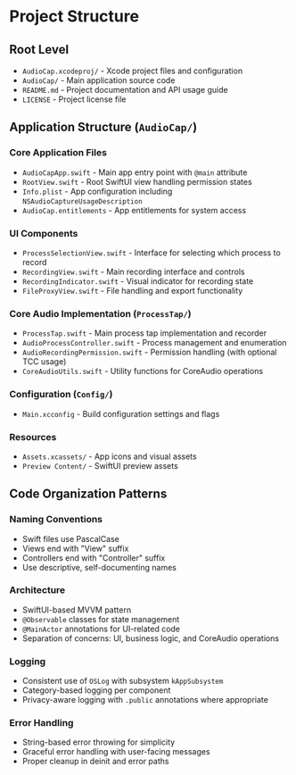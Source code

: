 # Project Structure

## Root Level
- `AudioCap.xcodeproj/` - Xcode project files and configuration
- `AudioCap/` - Main application source code
- `README.md` - Project documentation and API usage guide
- `LICENSE` - Project license file

## Application Structure (`AudioCap/`)

### Core Application Files
- `AudioCapApp.swift` - Main app entry point with `@main` attribute
- `RootView.swift` - Root SwiftUI view handling permission states
- `Info.plist` - App configuration including `NSAudioCaptureUsageDescription`
- `AudioCap.entitlements` - App entitlements for system access

### UI Components
- `ProcessSelectionView.swift` - Interface for selecting which process to record
- `RecordingView.swift` - Main recording interface and controls
- `RecordingIndicator.swift` - Visual indicator for recording state
- `FileProxyView.swift` - File handling and export functionality

### Core Audio Implementation (`ProcessTap/`)
- `ProcessTap.swift` - Main process tap implementation and recorder
- `AudioProcessController.swift` - Process management and enumeration
- `AudioRecordingPermission.swift` - Permission handling (with optional TCC usage)
- `CoreAudioUtils.swift` - Utility functions for CoreAudio operations

### Configuration (`Config/`)
- `Main.xcconfig` - Build configuration settings and flags

### Resources
- `Assets.xcassets/` - App icons and visual assets
- `Preview Content/` - SwiftUI preview assets

## Code Organization Patterns

### Naming Conventions
- Swift files use PascalCase
- Views end with "View" suffix
- Controllers end with "Controller" suffix
- Use descriptive, self-documenting names

### Architecture
- SwiftUI-based MVVM pattern
- `@Observable` classes for state management
- `@MainActor` annotations for UI-related code
- Separation of concerns: UI, business logic, and CoreAudio operations

### Logging
- Consistent use of `OSLog` with subsystem `kAppSubsystem`
- Category-based logging per component
- Privacy-aware logging with `.public` annotations where appropriate

### Error Handling
- String-based error throwing for simplicity
- Graceful error handling with user-facing messages
- Proper cleanup in deinit and error paths